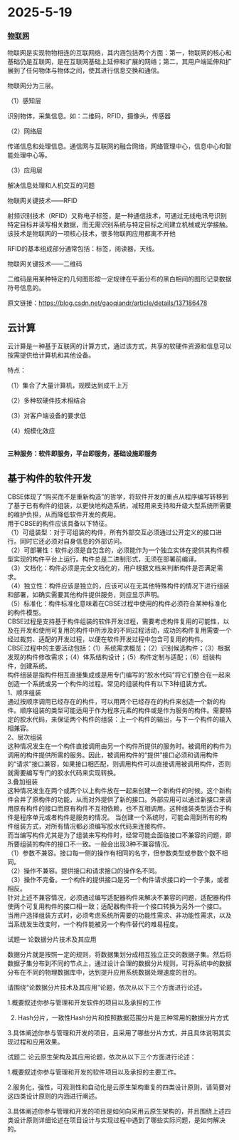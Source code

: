 # 2025-5-19

### [物联网](https://so.csdn.net/so/search?q=%E7%89%A9%E8%81%94%E7%BD%91\&spm=1001.2101.3001.7020) <a href="#e4-b8-80-e3-80-81-e7-89-a9-e8-81-94-e7-bd-91" id="e4-b8-80-e3-80-81-e7-89-a9-e8-81-94-e7-bd-91"></a>

物联网是实现物物相连的互联网络，其内涵包括两个方面：第一，物联网的核心和基础仍是互联网，是在互联网基础上延伸和扩展的网络；第二，其用户端延伸和扩展到了任何物体与物体之间，使其进行信息交换和通信。

物联网分为三层。

（1）感知层

识别物体，采集信息。如：二维码，RFID，摄像头，传感器

（2）网络层

传递信息和处理信息。通信网与互联网的融合网络，网络管理中心，信息中心和智能处理中心等。

（3）应用层

解决信息处理和人机交互的问题

物联网关键技术——RFID

射频识别技术（RFID）又称电子标签，是一种通信技术，可通过无线电讯号识别特定目标并读写相关数据，而无需识别系统与特定目标之间建立机械或光学接触。该技术是物联网的一项核心技术，很多物联网应用都离不开他

RFID的基本组成部分通常包括：标签，阅读器，天线。

物联网关键技术——二维码

二维码是用某种特定的几何图形按一定规律在平面分布的黑白相间的图形记录数据符号信息的。

原文链接：https://blog.csdn.net/gaoqiandr/article/details/137186478





## 云计算 <a href="#e4-ba-8c-e3-80-81-e4-ba-91-e8-ae-a1-e7-ae-97" id="e4-ba-8c-e3-80-81-e4-ba-91-e8-ae-a1-e7-ae-97"></a>

云计算是一种基于互联网的计算方式，通过该方式，共享的软硬件资源和信息可以按需提供给计算机和其他设备。

特点：

（1）集合了大量计算机，规模达到成千上万

（2）多种软硬件技术相结合

（3）对客户端设备的要求低

（4）规模化效应

\
**三种服务：软件即服务，平台即服务，基础设施即服务**



## 基于构件的软件开发

CBSE体现了“购买而不是重新构造”的哲学，将软件开发的重点从程序编写转移到了基于已有构件的组装，以更快地构造系统，减轻用来支持和升级大型系统所需要的维护负担，从而降低软件开发的费用。\
用于CBSE的构件应该具备以下特征。\
（1）可组装型：对于可组装的构件，所有外部交互必须通过公开定义的接口进行。同时它还必须对自身信息的外部访问。\
（2）可部署性：软件必须是自包含的，必须能作为一个独立实体在提供其构件模型实现的构件平台上运行。构件总是二进制形式，无须在部署前编译。\
（3）文档化：构件必须是完全文档化的，用户根据文档来判断构件是否满足需求。\
（4）独立性：构件应该是独立的，应该可以在无其他特殊构件的情况下进行组装和部署，如确实需要其他构件提供服务，则应显示声明。\
（5）标准化：构件标准化意味着在CBSE过程中使用的构件必须符合某种标准化的构件模型。\
CBSE过程是支持基于构件组装的软件开发过程，需要考虑构件复用的可能性，以及在开发和使用可复用的构件中所涉及的不同过程活动，成功的构件复用需要一个经过裁剪、适配的开发过程，以便在软件开发过程中包含可复用的构件。\
CBSE过程中的主要活动包括：（1）系统需求概览；（2）识别候选构件；（3）根据发现的构件修改需求；（4）体系结构设计；（5）构件定制与适配；（6）组装构件，创建系统。\
构件组装是指构件相互直接集成或是用专门编写的“胶水代码”将它们整合在一起来创造一个系统或另一个构件的过程。常见的组装构件有以下3种组装方式。\
1、顺序组装\
通过按顺序调用已经存在的构件，可以用两个已经存在的构件来创造一个新的构件。顺序组装的类型可能适用于作为程序元素的构件或是作为服务的构件。需要特定的胶水代码，来保证两个构件的组装：上一个构件的输出，与下一个构件的输入相兼容。\
2、层次组装\
这种情况发生在一个构件直接调用由另一个构件所提供的服务时。被调用的构件为调用的构件提供所需的服务。因此，被调用构件的“提供”接口必须和调用构件的“请求”接口兼容，如果接口相匹配，则调用构件可以直接调用被调用构件，否则就需要编写专门的胶水代码来实现转换。\
3.叠加组装\
这种情况发生在两个或两个以上构件放在一起来创建一个新构件的时候。这个新构件合并了原构件的功能，从而对外提供了新的接口。外部应用可以通过新接口来调用原有构件的接口而原有构件不互相依赖，也不互相调用。这种组装类型适合于构件是程序单元或者构件是服务的情况。 当创建一个系统时，可能会用到所有的构件组装方式，对所有情况都必须编写胶水代码来连接构件。\
而当编写构件尤其是为了组装来写构件时，经常可能会面临接口不兼容的问题，即所要组装的构件的接口不一致。一般会出现3种不兼容情况。\
（1）参数不兼容。接口每一侧的操作有相同的名字，但参数类型或参数个数不相同。\
（2）操作不兼容。提供接口和请求接口的操作名不同。\
（3）操作不完备。一个构件的提供接口是另一个构件请求接口的一个子集，或者相反。\
针对上述不兼容情况，必须通过编写适配器构件来解决不兼容的问题，适配器构件使两个可复用构件的接口相一致；适配器构件将一个接口转换为另外一个接口。 当用户选择组装方式时，必须考虑系统所需要的功能性需求、非功能性需求，以及当系统发生改变时，一个构件能被另一个构件替代的难易程度。





试题一 论数据分片技术及其应用

数据分片就是按照一定的规则，将数据集划分成相互独立正交的数据子集。然后将数据子集分布到不同的节点上，通过设计合理的数据分片规则，可将系统中的数据分布在不同的物理数据库中，达到提升应用系统数据处理速度的目的。

请围绕“论数据分片技术及其应用”论题，依次从以下三个方面进行论述。

1.概要叙述你参与管理和开发软件的项目以及承担的工作

2. Hash分片，一致性Hash分片和按照数据范围分片是三种常用的数据分片方式

3.具体阐述你参与管理和开发的项目，且采用了哪些分片方式，并且具体说明其实现过程和应用效果。

试题二 论云原生架构及其应用论题，依次从以下三个方面进行论述：

1.概要叙述你参与管理和开发的软件项目以及承担的主要工作。

2.服务化，强性，可观测性和自动化是云原生架构重复的四类设计原则，请简要对这四类设计原则的内涵进行阐述。

3.具体阐述你参与管理和开发的项目是如何向采用云原生架构的，并且围绕上述四类设计原则详细论述在项目设计与实现过程中遇到了哪些实际问题，是如何解决的。
